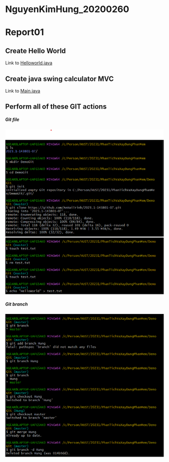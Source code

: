 # NguyenKimHung_20200260

# Report01
## Create Hello World
Link to [Helloworld.java](./Helloworld/Helloworld.java)

## Create java swing calculator MVC
Link to [Main.java](./Calculator/Main.java)

## Perform all of these GIT actions

##### Git file
![git_files](./file_git_bash.png)
![git_files_2](./file_git_bash2.png)

##### Git branch
![git_branch](./branch_git_bash.png)
